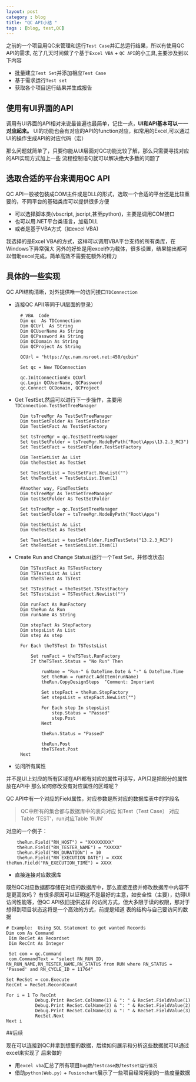 ```yaml
---
layout: post
category : blog
title: "QC API小结 "
tags : [blog, test,QC]
---
```


之前的一个项目用QC来管理和运行`Test Case`并汇总运行结果，所以有使用QC API的需求,
花了几天时间做了个基于`Excel VBA` + `QC API`的小工具,主要涉及到以下内容

+ 批量建立`Test Set`并添加相应`Test Case`
+ 基于需求运行`Test set` 
+ 获取各个项目运行结果并生成报告

## 使用有UI界面的API

调用有UI界面的API相对来说最普遍也最简单，记住一点，**UI和API基本可以一一对应起来。**
UI的功能也会有对应的API的function对应，如常用的Excel,可以通过UI的操作生成API的对应代码（宏）

那么问题就简单了，只要你能从UI层面对QC功能比较了解，那么只需要寻找对应的API实现方式加上一些
流程控制语句就可以解决绝大多数的问题了

## 选取合适的平台来调用QC API

QC API一般被包装成COM主件或是DLL的形式，选取一个合适的平台还是比较重要的，不同平台的基础类库可以提供很多方便

+ 可以选择脚本类(vbscript, jscript,甚至python)，主要是调用COM接口
+ 也可以用.NET平台类语言，加载DLL
+ 或者是基于VBA方式（如excel VBA)

我选择的是Excel VBA的方式，这样可以调用VBA平台支持的所有类库，在Windows下异常强大
另外的好处是用excel作为载体，很多设置，结果输出都可以借助excel完成，简单高效不需要花额外的精力

## 具体的一些实现

QC API结构清晰，对外提供唯一的访问接口`TDConnection`
![]()

+ 连接QC API(等同于UI层面的登录）   


    	# VBA  Code
    	Dim qc  As TDConnection
    	Dim QCUrl  As String
    	Dim QCUserName As String
    	Dim QCPassword As String
    	Dim QCDomain As String
    	Dim QCProject As String
    
    	QCUrl = "https://qc.nam.nsroot.net:450/qcbin"

    	Set qc = New TDConnection
        
    	qc.InitConnectionEx QCUrl
    	qc.Login QCUserName, QCPassword
    	qc.Connect QCDomain, QCProject 

+ Get TestSet,然后可以进行下一步操作，主要用`TDConnection.TestSetTreeManager`  


     	Dim tsTreeMgr As TestSetTreeManager
     	Dim testSetFolder As TestSetFolder
     	Dim TestSetFact As TestSetFactory
     
     	Set tsTreeMgr = qc.TestSetTreeManager
     	Set testSetFolder = tsTreeMgr.NodeByPath("Root\Apps\13.2.3_RC3")
     	Set TestSetFact = testSetFolder.TestSetFactory
     
     	Dim TestSetList As List
     	Dim theTestSet As TestSet
     
     	Set TestSetList = TestSetFact.NewList("")
     	Set theTestSet = TestSetsList.Item(1)

     	#Another way, FindTestSets
     	Dim tsTreeMgr As TestSetTreeManager
     	Dim testSetFolder As TestSetFolder
     
     	Set tsTreeMgr = qc.TestSetTreeManager
     	Set testSetFolder = tsTreeMgr.NodeByPath("Root\Apps")

     	Dim testSetList As List
     	Dim theTestSet As TestSet
     
     	Set TestSetList = testSetFolder.FindTestSets("13.2.3_RC3")
     	Set theTestSet = testSetsList.Item(1)

+ Create Run and Change Status(运行一个Test Set，并修改状态)    


    	Dim TSTestFact As TSTestFactory
    	Dim TSTestsList As List 
    	Dim theTSTest As TSTest
    
    	Set TSTestFact = theTestSet.TSTestFactory
    	Set TSTestsList = TSTestFact.NewList("")
		
    	Dim runFact As RunFactory
    	Dim theRun As Run
    	Dim runName As String
    
    	Dim stepFact As StepFactory 
    	Dim stepsList As List
    	Dim step As step

    	For Each theTSTest In TSTestsList
                   
            Set runFact = theTSTest.RunFactory
            If theTSTest.Status = "No Run" Then                
                                       
                runName = "Run-" & DateTime.Date & "-" & DateTime.Time
                Set theRun = runFact.AddItem(runName)
                theRun.CopyDesignSteps  ‘Comment: Important 

                Set stepFact = theRun.StepFactory
                Set stepsList = stepFact.NewList("")
                
                For Each step In stepsList
                    step.Status = "Passed"
                    step.Post
                Next

                theRun.Status = "Passed"
                
                theRun.Post
                theTSTest.Post
    	Next

+ 访问所有属性    

并不是UI上对应的所有区域在API都有对应的属性可读写，API只是把部分的属性放在API中
那么如何修改没有对应属性的区域呢？

QC API中有一个对应的Field属性，对应参数是所对应的数据库表中的字段名

> QC中所有的集合都与数据库中的表向对应
> 如Test（Test Case） 对应Table ‘TEST’，run对应Table 'RUN'

对应的一个例子： 

    	theRun.Field("RN_HOST") = "XXXXXXXXX"
    	theRun.Field("RN_TESTER_NAME") = "XXXXX"
    	theRun.Field("RN_DURATION") = 10
    	theRun.Field("RN_EXECUTION_DATE") = XXXX
	theRun.Field("RN_EXECUTION_TIME") = XXXX


+ 直接连接对应数据库    

既然QC对应数据都存储在对应的数据库中，那么直接连接并修改数据库中内容不是更高效吗？
有很多原因可以证明这不是最好的主意，如安全性（主要），妨碍UI访问性能等，但QC API依旧提供这样
的访问方式，但大多限于读的权限，那对于想得到项目状态这将是一个高效的方式，前提是知道
表的结构与自己要访问的数据


    # Example:  Using SQL Statement to get wanted Records
    Dim com As Command
     Dim RecSet As Recordset
     Dim RecCnt As Integer
            
     Set com = qc.Command
     com.CommandText = "select RN_RUN_ID, RN_RUN_NAME,RN_TESTER_NAME,RN_STATUS from RUN where RN_STATUS = 'Passed' and RN_CYCLE_ID = 11764"
            
    Set RecSet = com.Execute
    RecCnt = RecSet.RecordCount
            
    For i = 1 To RecCnt
               Debug.Print RecSet.ColName(1) & ": " & RecSet.FieldValue(1)
               Debug.Print RecSet.ColName(2) & ": " & RecSet.FieldValue(2)
               Debug.Print RecSet.ColName(3) & ": " & RecSet.FieldValue(3)
               RecSet.Next
    Next i

    
##后续

现在可以连接到QC并拿到想要的数据，后续如何展示和分析这些数据就可以通过excel来实现了
后来做的

+ 用`excel vba`汇总了所有项目`bug数`/`testcase数`/`testset运行情况`
+ 借助`python(Web.py)` + `Fusionchart`展示了一些项目经常用到的一些度量数据
